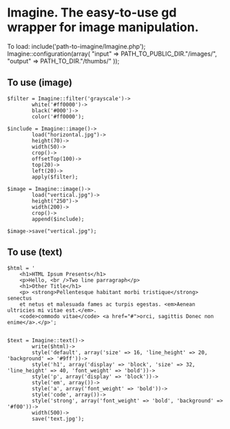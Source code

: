 Imagine. The easy-to-use gd wrapper for image manipulation.
===

To load:
    include('path-to-imagine/Imagine.php');
    Imagine::configuration(array(
            "input" => PATH_TO_PUBLIC_DIR."/images/",
            "output" => PATH_TO_DIR."/thumbs/"
    ));

To use (image)
---
    $filter = Imagine::filter('grayscale')->
            white('#ff0000')->
            black('#000')->
            color('#ff0000');

    $include = Imagine::image()->
            load("horizontal.jpg")->
            height(70)->
            width(50)->
            crop()->
            offsetTop(100)->
            top(20)->
            left(20)->
            apply($filter);

    $image = Imagine::image()->
            load("vertical.jpg")->
            height("250")->
            width(200)->
            crop()->
            append($include);

    $image->save("vertical.jpg");

To use (text)
---
    $html = '
        <h1>HTML Ipsum Presents</h1>
        <p>Hello, <br />Two line parragraph</p>
        <h1>Other Title</h1>
        <p> <strong>Pellentesque habitant morbi tristique</strong> senectus
        et netus et malesuada fames ac turpis egestas. <em>Aenean ultricies mi vitae est.</em>.
        <code>commodo vitae</code> <a href="#">orci, sagittis Donec non enime</a>.</p>';


    $text = Imagine::text()->
            write($html)->
            style('default', array('size' => 16, 'line_height' => 20, 'background' => '#9ff'))->
            style('h1', array('display' => 'block', 'size' => 32, 'line_height' => 40, 'font_weight' => 'bold'))->
            style('p', array('display' => 'block'))->
            style('em', array())->
            style('a', array('font_weight' => 'bold'))->
            style('code', array())->
            style('strong', array('font_weight' => 'bold', 'background' => '#f00'))->
            width(500)->
            save('text.jpg');
